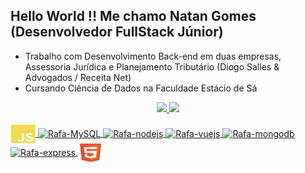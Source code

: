 ## Hello World !! Me chamo Natan Gomes (Desenvolvedor FullStack Júnior)
- Trabalho com Desenvolvimento Back-end em duas empresas, Assessoria Jurídica e Planejamento Tributário (Diogo Salles & Advogados / Receita Net)
- Cursando Ciência de Dados na Faculdade Estácio de Sá

<div align="center">
  <a href="https://github.com/N4t4nG0m3s">
  <img height="180em" src="https://github-readme-stats.vercel.app/api?username=N4t4nG0m3S&show_icons=true&theme=dracula&include_all_commits=true&count_private=true"/>
  <img height="180em" src="https://github-readme-stats.vercel.app/api/top-langs/?username=N4t4nG0m3s&layout=compact&langs_count=7&theme=dracula"/>
</div>
  <div style="display: inline_block"><br>
  <img align="center" alt="Rafa-Js" height="30" width="40" src="https://raw.githubusercontent.com/devicons/devicon/master/icons/javascript/javascript-plain.svg">
  <img align="center" alt="Rafa-MySQL" height="30" width="40" src= "https://cdn.jsdelivr.net/gh/devicons/devicon/icons/mysql/mysql-original.svg" 
       
   <div>    
  <img align="center" alt="Rafa-nodejs" height="30" width="40" src="https://cdn.jsdelivr.net/gh/devicons/devicon/icons/nodejs/nodejs-plain.svg" />
  <img align="center" alt="Rafa-vuejs" height="30" width="40" src="https://cdn.jsdelivr.net/gh/devicons/devicon/icons/vuejs/vuejs-original.svg" />
  <img align="center" alt="Rafa-mongodb" height="30" width="40" src="https://cdn.jsdelivr.net/gh/devicons/devicon/icons/mongodb/mongodb-plain-wordmark.svg" />
  <img align="center" alt="Rafa-express" height="30" width="40" src="https://cdn.jsdelivr.net/gh/devicons/devicon/icons/express/express-original.svg" />
  <img align="center" alt="Rafa-HTML" height="30" width="40" src="https://raw.githubusercontent.com/devicons/devicon/master/icons/html5/html5-original.svg">
 

<div>

  
 
